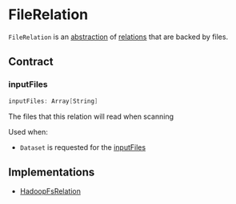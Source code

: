 # FileRelation

`FileRelation` is an [abstraction](#contract) of [relations](#implementations) that are backed by files.

## Contract

### <span id="inputFiles"> inputFiles

```scala
inputFiles: Array[String]
```

The files that this relation will read when scanning

Used when:

* `Dataset` is requested for the [inputFiles](Dataset.md#inputFiles)

## Implementations

* [HadoopFsRelation](datasources/HadoopFsRelation.md)
